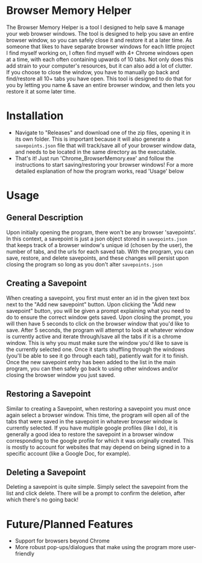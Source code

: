 # Browser Memory Helper #
The Browser Memory Helper is a tool I designed to help save & manage your web browser windows.
The tool is designed to help you save an entire browser window, so you can safely close it and restore it at a later time. As someone that likes to have separate browser windows for each little project I find myself working on, I often find myself with 4+ Chrome windows open at a time, with each often containing upwards of 10 tabs. Not only does this add strain to your computer's resources, but it can also add a lot of clutter. If you choose to close the window, you have to manually go back and find/restore all 10+ tabs you have open. This tool is designed to do that for you by letting you name & save an entire browser window, and then lets you restore it at some later time.

# Installation #
- Navigate to "Releases" and download one of the zip files, opening it in its own folder. This is important because it will also generate a `savepoints.json` file that will track/save all of your browser window data, and needs to be located in the same directory as the executable.
- That's it! Just run 'Chrome_BrowserMemory.exe' and follow the instructions to start saving/restoring your browser windows! For a more detailed explanation of how the program works, read 'Usage' below

# Usage #
## General Description ##
Upon initially opening the program, there won't be any browser 'savepoints'. In this context, a savepoint is just a json object stored in `savepoints.json` that keeps track of a browser window's unique id (chosen by the user), the number of tabs, and the urls for each saved tab. With the program, you can save, restore, and delete savepoints, and these changes will persist upon closing the program so long as you don't alter `savepoints.json`

## Creating a Savepoint ##
When creating a savepoint, you first must enter an id in the given text box next to the "Add new savepoint" button. Upon clicking the "Add new savepoint" button, you will be given a prompt explaining what you need to do to ensure the correct window gets saved. Upon closing the prompt, you will then have 5 seconds to click on the browser window that you'd like to save. After 5 seconds, the program will attempt to look at whatever window is currently active and iterate through/save all the tabs if it is a chrome window. This is why you must make sure the window you'd like to save is the currently selected one. Once it starts shuffling through the windows (you'll be able to see it go through each tab), patiently wait for it to finish. Once the new savepoint entry has been added to the list in the main program, you can then safely go back to using other windows and/or closing the browser window you just saved.

## Restoring a Savepoint ##
Similar to creating a Savepoint, when restoring a savepoint you must once again select a browser window. This time, the program will open all of the tabs that were saved in the savepoint in whatever browser window is currently selected. If you have multiple google profiles (like I do), it is generally a good idea to restore the savepoint in a browser window corresponding to the google profile for which it was originally created. This is mostly to account for websites that may depend on being signed in to a specific account (like a Google Doc, for example).

## Deleting a Savepoint ##
Deleting a savepoint is quite simple. Simply select the savepoint from the list and click delete. There will be a prompt to confirm the deletion, after which there's no going back!

# Future/Planned Features #
- Support for browsers beyond Chrome
- More robust pop-ups/dialogues that make using the program more user-friendly